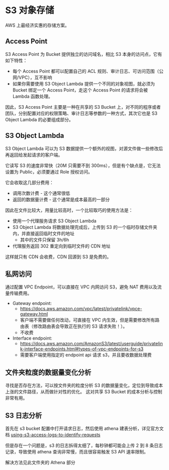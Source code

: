 # S3 对象存储

AWS 上最经济实惠的存储方案。

## Access Point

S3 Access Point 为 Bucket 提供独立的访问域名，相比 S3 本身的访问点，它有如下特性：

- 每个 Access Point 都可以配置自己的 ACL 规则、审计日志、可访问范围（公网/VPC），互不影响
- 如果你需要使用 S3 Object Lambda 提供一个不同的对象视图，就必须为 Bucket 绑定一个 Access Point，走这个 Access Point 的请求将会被 Lambda 函数处理。

因此，S3 Access Point 主要是一种在共享的 S3 Bucket 上，对不同的程序或者团队，分别配置对应的权限策略、审计日志等参数的一种方式，其次它也是 S3 Object Lambda 的必要组成部分。

## S3 Object Lambda

S3 Object Lambda 可以为 S3 数据提供一个额外的视图，对源文件做一些修改后再返回给发起请求的客户端。

它读写 S3 的速度非常快（20M 只需要不到 300ms），但是有个缺点是，它无法设置为 Public，必须要通过 Role 授权访问。

它会收取这几部分费用：

- 调用次数计费 - 这个通常很低
- 返回的数据量计费 - 这个通常是成本最高的一部分

因此在文件比较大，用量比较高时，一个比较取巧的使用方法是：

- 使用一个代理服务请求 S3 Object Lambda
- S3 Object Lambda 将数据处理完成后，上传到 S3 的一个临时存储文件夹内，并直接返回临时文件的地址
  - 其中的文件只保留 3h/6h
- 代理服务返回 302 重定向到临时文件的 CDN 地址

这样就只有 CDN 会收费，CDN 回源到 S3 是免费的。

## 私网访问

通过配置 VPC Endpoint，可以直接在 VPC 内网访问 S3，避免 NAT 费用以及流量传输费用。

- Gateway endpoint:
  - https://docs.aws.amazon.com/vpc/latest/privatelink/vpce-gateway.html
  - 客户端不需要做任何改动，可直接在 VPC 内生效，但是需要修改所有路由表（修改路由表会导致正在执行的 S3 请求失败！）。
  - 不收费
- Interface endpoint:
  - https://docs.aws.amazon.com/AmazonS3/latest/userguide/privatelink-interface-endpoints.html#types-of-vpc-endpoints-for-s3
  - 需要客户端使用指定的 endpoint api 请求 s3，并且要收数据处理费


## 文件夹粒度的数据量变化分析

寻找是否存在方法，可以按文件夹的粒度分析 S3 的数据量变化，定位到导致成本上涨的文件路径，从而做针对性的优化。
这对共享 S3 Bucket 的成本分析与控制非常有用。


## S3 日志分析

首先在 s3 bucket 配置中打开请求日志，然后使用 athena 建表分析，详见官方文档 [using-s3-access-logs-to-identify-requests](https://docs.aws.amazon.com/AmazonS3/latest/userguide/using-s3-access-logs-to-identify-requests.html)

但是存在一个问题是，s3 的日志拆得太细了，每秒钟都可能会上传 2 到 8 条日志记录，导致使用 athena 查询非常慢，而且很容易触发 S3 API 速率限制。

解决方法见此文件夹的 Athena 部分

